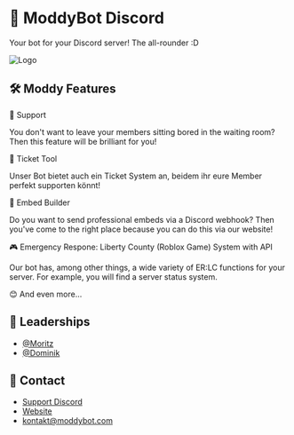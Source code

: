 # 🤖 ModdyBot Discord

Your bot for your Discord server! The all-rounder :D

![Logo](https://media.discordapp.net/attachments/1091767842552172666/1245810863374467133/Moddy_logo.png?ex=6671d647&is=667084c7&hm=c72c3003172ab072a2f082f01a0cb45376ed71cb830616f141a2f6b798b34998&=&format=webp&quality=lossless&width=905&height=905)


## 🛠️ Moddy Features

🎤 Support

You don't want to leave your members sitting bored in the waiting room? Then this feature will be brilliant for you!

🎫 Ticket Tool

Unser Bot bietet auch ein Ticket System an, beidem ihr eure Member perfekt supporten könnt!

🧾 Embed Builder

Do you want to send professional embeds via a Discord webhook? Then you've come to the right place because you can do this via our website!

🎮 Emergency Respone: Liberty County (Roblox Game) System with API

Our bot has, among other things, a wide variety of ER:LC functions for your server. For example, you will find a server status system.



😊 And even more...

## 👥 Leaderships

- [@Moritz](https://www.github.com/moritz1dev)
- [@Dominik](https://www.github.com/domezocktgames1 )

## 🧾 Contact

- [Support Discord](https://discord.gg/jDFsqvZ2my)
- [Website](https://moddybot.com)
- [kontakt@moddybot.com](https://mailto:kontakt@moddybot.com)
